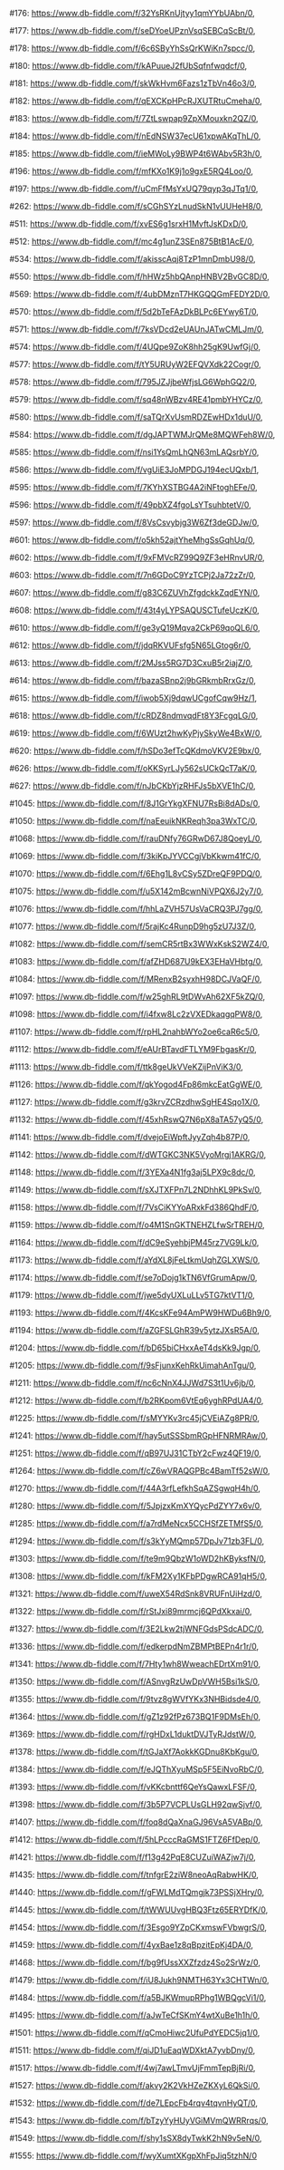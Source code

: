 #176: https://www.db-fiddle.com/f/32YsRKnUjtyy1qmYYbUAbn/0,

#177: https://www.db-fiddle.com/f/seDYoeUPznVsqSEBCqScBt/0,

#178: https://www.db-fiddle.com/f/6c6SByYhSsQrKWiKn7spcc/0,

#180: https://www.db-fiddle.com/f/kAPuueJ2fUbSqfnfwqdcf/0,

#181: https://www.db-fiddle.com/f/skWkHvm6Fazs1zTbVn46o3/0,

#182: https://www.db-fiddle.com/f/qEXCKpHPcRJXUTRtuCmeha/0,

#183: https://www.db-fiddle.com/f/7ZtLswpap9ZpXMouxkn2QZ/0,

#184: https://www.db-fiddle.com/f/nEdNSW37ecU61xpwAKqThL/0,

#185: https://www.db-fiddle.com/f/ieMWoLy9BWP4t6WAbv5R3h/0,

#196: https://www.db-fiddle.com/f/mfKXo1K9j1o9gxE5RQ4Loo/0,

#197: https://www.db-fiddle.com/f/uCmFfMsYxUQ79qyp3qJTq1/0,

#262: https://www.db-fiddle.com/f/sCGhSYzLnudSkN1vUUHeH8/0,

#511: https://www.db-fiddle.com/f/xvES6g1srxH1MvftJsKDxD/0,

#512: https://www.db-fiddle.com/f/mc4g1unZ3SEn875BtB1AcE/0,

#534: https://www.db-fiddle.com/f/akisscAqj8TzP1mnDmbU98/0,

#550: https://www.db-fiddle.com/f/hHWz5hbQAnpHNBV2BvGC8D/0,

#569: https://www.db-fiddle.com/f/4ubDMznT7HKGQQGmFEDY2D/0,

#570: https://www.db-fiddle.com/f/5d2bTeFAzDkBLPc6EYwy6T/0,

#571: https://www.db-fiddle.com/f/7ksVDcd2eUAUnJATwCMLJm/0,

#574: https://www.db-fiddle.com/f/4UQpe9ZoK8hh25gK9UwfGj/0,

#577: https://www.db-fiddle.com/f/tY5URUyW2EFQVXdk22Cogr/0,

#578: https://www.db-fiddle.com/f/795JZJjbeWfjsLG6WphGQ2/0,

#579: https://www.db-fiddle.com/f/sq48nWBzv4RE41pmbYHYCz/0,

#580: https://www.db-fiddle.com/f/saTQrXvUsmRDZEwHDx1duU/0,

#584: https://www.db-fiddle.com/f/dgJAPTWMJrQMe8MQWFeh8W/0,

#585: https://www.db-fiddle.com/f/nsi1YsQmLhQN63mLAQsrbY/0,

#586: https://www.db-fiddle.com/f/vgUiE3JoMPDGJ194ecUQxb/1,

#595: https://www.db-fiddle.com/f/7KYhXSTBG4A2iNFtoghEFe/0,

#596: https://www.db-fiddle.com/f/49pbXZ4fgoLsYTsuhbtetV/0,

#597: https://www.db-fiddle.com/f/8VsCsvybjg3W6Zf3deGDJw/0,

#601: https://www.db-fiddle.com/f/o5kh52ajtYheMhgSsGqhUq/0,

#602: https://www.db-fiddle.com/f/9xFMVcRZ99Q9ZF3eHRnvUR/0,

#603: https://www.db-fiddle.com/f/7n6GDoC9YzTCPj2Ja72zZr/0,

#607: https://www.db-fiddle.com/f/g83C6ZUVhZfgdckkZqdEYN/0,

#608: https://www.db-fiddle.com/f/43t4yLYPSAQUSCTufeUczK/0,

#610: https://www.db-fiddle.com/f/ge3yQ19Mqva2CkP69qoQL6/0,

#612: https://www.db-fiddle.com/f/jdqRKVUFsfg5N65LGtog6r/0,

#613: https://www.db-fiddle.com/f/2MJss5RG7D3CxuB5r2iajZ/0,

#614: https://www.db-fiddle.com/f/bazaSBnp2j9bGRkmbRrxGz/0,

#615: https://www.db-fiddle.com/f/iwob5Xj9dqwUCgofCqw9Hz/1,

#618: https://www.db-fiddle.com/f/cRDZ8ndmvqdFt8Y3FcgqLG/0,

#619: https://www.db-fiddle.com/f/6WUzt2hwKyPjySkyWe4BxW/0,

#620: https://www.db-fiddle.com/f/hSDo3efTcQKdmoVKV2E9bx/0,

#626: https://www.db-fiddle.com/f/oKKSyrLJy562sUCkQcT7aK/0,

#627: https://www.db-fiddle.com/f/nJbCKbYjzRHFJs5bXVE1hC/0,

#1045: https://www.db-fiddle.com/f/8J1GrYkgXFNU7RsBi8dADs/0,

#1050: https://www.db-fiddle.com/f/naEeuikNKReqh3pa3WxTC/0,

#1068: https://www.db-fiddle.com/f/rauDNfy76GRwD67J8QoeyL/0,

#1069: https://www.db-fiddle.com/f/3kiKpJYVCCgjVbKkwm41fC/0,

#1070: https://www.db-fiddle.com/f/6Ehg1L8vCSy5ZDreQF9PDQ/0,

#1075: https://www.db-fiddle.com/f/u5X142mBcwnNiVPQX6J2y7/0,

#1076: https://www.db-fiddle.com/f/hhLaZVH57UsVaCRQ3PJ7gg/0,

#1077: https://www.db-fiddle.com/f/5rajKc4RunpD9hg5zU7J3Z/0,

#1082: https://www.db-fiddle.com/f/semCR5rtBx3WWxKskS2WZ4/0,

#1083: https://www.db-fiddle.com/f/afZHD687U9kEX3EHaVHbtg/0,

#1084: https://www.db-fiddle.com/f/MRenxB2syxhH98DCJVaQF/0,

#1097: https://www.db-fiddle.com/f/w25ghRL9tDWvAh62XF5kZQ/0,

#1098: https://www.db-fiddle.com/f/i4fxw8Lc2zVXEDkaqgqPW8/0,

#1107: https://www.db-fiddle.com/f/rpHL2nahbWYo2oe6caR6c5/0,

#1112: https://www.db-fiddle.com/f/eAUrBTavdFTLYM9FbgasKr/0,

#1113: https://www.db-fiddle.com/f/ttk8geUkVVeKZijPnViK3/0,

#1126: https://www.db-fiddle.com/f/qkYogod4Fp86mkcEatGgWE/0,

#1127: https://www.db-fiddle.com/f/g3krvZCRzdhwSgHE4Sqo1X/0,

#1132: https://www.db-fiddle.com/f/45xhRswQ7N6pX8aTA57yQ5/0,

#1141: https://www.db-fiddle.com/f/dvejoEiWpftJyyZqh4b87P/0,

#1142: https://www.db-fiddle.com/f/dWTGKC3NK5VyoMrgj1AKRG/0,

#1148: https://www.db-fiddle.com/f/3YEXa4N1fg3aj5LPX9c8dc/0,

#1149: https://www.db-fiddle.com/f/sXJTXFPn7L2NDhhKL9PkSv/0,

#1158: https://www.db-fiddle.com/f/7VsCiKYYoARxkFd386QhdF/0,

#1159: https://www.db-fiddle.com/f/o4M1SnGKTNEHZLfwSrTREH/0,

#1164: https://www.db-fiddle.com/f/dC9eSyehbjPM45rz7VG9Lk/0,

#1173: https://www.db-fiddle.com/f/aYdXL8jFeLtkmUqhZGLXWS/0,

#1174: https://www.db-fiddle.com/f/se7oDojg1kTN6VfGrumApw/0,

#1179: https://www.db-fiddle.com/f/jwe5dyUXLuLLv5TG7ktVT1/0,

#1193: https://www.db-fiddle.com/f/4KcsKFe94AmPW9HWDu6Bh9/0,

#1194: https://www.db-fiddle.com/f/aZGFSLGhR39v5ytzJXsR5A/0,

#1204: https://www.db-fiddle.com/f/bD65biCHxxAeT4dsKk9Jgp/0,

#1205: https://www.db-fiddle.com/f/9sFjunxKehRkUimahAnTgu/0,

#1211: https://www.db-fiddle.com/f/nc6cNnX4JJWd7S3t1Uv6jb/0,

#1212: https://www.db-fiddle.com/f/b2RKpom6VtEq6yghRPdUA4/0,

#1225: https://www.db-fiddle.com/f/sMYYKv3rc45jCVEiAZg8PR/0,

#1241: https://www.db-fiddle.com/f/hay5utSSSbmRGpHFNRMRAw/0,

#1251: https://www.db-fiddle.com/f/qB97UJ31CTbY2cFwz4QF19/0,

#1264: https://www.db-fiddle.com/f/cZ6wVRAQGPBc4BamTf52sW/0,

#1270: https://www.db-fiddle.com/f/44A3rfLefkhSqAZSgwqH4h/0,

#1280: https://www.db-fiddle.com/f/5JpjzxKmXYQycPdZYY7x6v/0,

#1285: https://www.db-fiddle.com/f/a7rdMeNcx5CCHSfZETMfS5/0,

#1294: https://www.db-fiddle.com/f/s3kYyMQmp57DpJv71zb3FL/0,

#1303: https://www.db-fiddle.com/f/te9m9QbzW1oWD2hKByksfN/0,

#1308: https://www.db-fiddle.com/f/kFM2Xy1KFbPDgwRCA91qH5/0,

#1321: https://www.db-fiddle.com/f/uweX54RdSnk8VRUFnUiHzd/0,

#1322: https://www.db-fiddle.com/f/rStJxi89mrmcj6QPdXkxai/0,

#1327: https://www.db-fiddle.com/f/3E2Lkw2tjWNFGdsPSdcADC/0,

#1336: https://www.db-fiddle.com/f/edkerpdNmZBMPtBEPn4r1r/0,

#1341: https://www.db-fiddle.com/f/7Hty1wh8WweachEDrtXm91/0,

#1350: https://www.db-fiddle.com/f/ASnvgRzUwDpVWH5Bsi1kS/0,

#1355: https://www.db-fiddle.com/f/9tvz8gWVfYKx3NHBidsde4/0,

#1364: https://www.db-fiddle.com/f/gZ1z92fPz673BQ1F9DMsEh/0,

#1369: https://www.db-fiddle.com/f/rgHDxL1duktDVJTyRJdstW/0,

#1378: https://www.db-fiddle.com/f/tGJaXf7AokkKGDnu8KbKgu/0,

#1384: https://www.db-fiddle.com/f/eJQThXyuMSp5F5EiNvoRbC/0,

#1393: https://www.db-fiddle.com/f/vKKcbnttf6QeYsQawxLFSF/0,

#1398: https://www.db-fiddle.com/f/3b5P7VCPLUsGLH92qwSjvf/0,

#1407: https://www.db-fiddle.com/f/foq8dQaXnaGJ96VsA5VABp/0,

#1412: https://www.db-fiddle.com/f/5hLPcccRaGMS1FTZ6FfDep/0,

#1421: https://www.db-fiddle.com/f/f13g42PqE8CUZuiWAZjw7j/0,

#1435: https://www.db-fiddle.com/f/tnfgrE2ziW8neoAqRabwHK/0,

#1440: https://www.db-fiddle.com/f/gFWLMdTQmgjk73PSSjXHry/0,

#1445: https://www.db-fiddle.com/f/tWWUUvgHBQ3Ftz65ERYDfK/0,

#1454: https://www.db-fiddle.com/f/3Esgo9YZpCKxmswFVbwgrS/0,

#1459: https://www.db-fiddle.com/f/4yxBae1z8qBpzitEpKj4DA/0,

#1468: https://www.db-fiddle.com/f/bg9fUssXXZfzdz4So2SrWz/0,

#1479: https://www.db-fiddle.com/f/iU8Jukh9NMTH63Yx3CHTWn/0,

#1484: https://www.db-fiddle.com/f/a5BJKWmupRPhg1WBQgcVi1/0,

#1495: https://www.db-fiddle.com/f/aJwTeCfSKmY4wtXuBe1h1h/0,

#1501: https://www.db-fiddle.com/f/qCmoHiwc2UfuPdYEDC5jq1/0,

#1511: https://www.db-fiddle.com/f/qiJD1uEaqWDXktA7yvbDny/0,

#1517: https://www.db-fiddle.com/f/4wj7awLTmvUjFmmTepBjRi/0,

#1527: https://www.db-fiddle.com/f/akvy2K2VkHZeZKXyL6QkSi/0,

#1532: https://www.db-fiddle.com/f/de7LEpcFb4rqv4tqvnHyQT/0,

#1543: https://www.db-fiddle.com/f/bTzyYyHUyVGiMVmQWRRrqs/0,

#1549: https://www.db-fiddle.com/f/shy1sSX8dyTwkK2hN9v5eN/0,

#1555: https://www.db-fiddle.com/f/wyXumtXKgpXhFpJiq5tzhN/0
